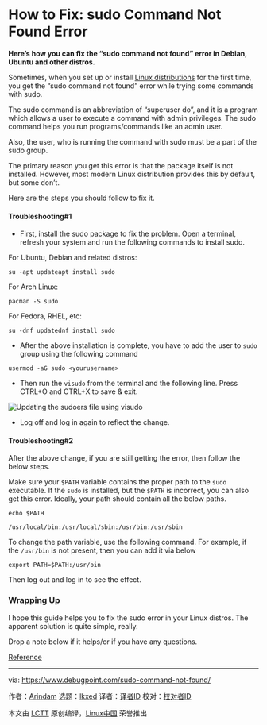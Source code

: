 [#]: subject: "How to Fix: sudo Command Not Found Error"
[#]: via: "https://www.debugpoint.com/sudo-command-not-found/"
[#]: author: "Arindam https://www.debugpoint.com/author/admin1/"
[#]: collector: "lkxed"
[#]: translator: "geekpi"
[#]: reviewer: " "
[#]: publisher: " "
[#]: url: " "

How to Fix: sudo Command Not Found Error
======

**Here’s how you can fix the “sudo command not found” error in Debian, Ubuntu and other distros.**

Sometimes, when you set up or install [Linux distributions][1] for the first time, you get the “sudo command not found” error while trying some commands with sudo.

The sudo command is an abbreviation of “superuser do”, and it is a program which allows a user to execute a command with admin privileges. The sudo command helps you run programs/commands like an admin user.

Also, the user, who is running the command with sudo must be a part of the sudo group.

The primary reason you get this error is that the package itself is not installed. However, most modern Linux distribution provides this by default, but some don’t.

Here are the steps you should follow to fix it.

#### Troubleshooting#1

- First, install the sudo package to fix the problem. Open a terminal, refresh your system and run the following commands to install sudo.

For Ubuntu, Debian and related distros:

```
su -apt updateapt install sudo
```

For Arch Linux:

```
pacman -S sudo
```

For Fedora, RHEL, etc:

```
su -dnf updatednf install sudo
```

- After the above installation is complete, you have to add the user to `sudo` group using the following command

`usermod -aG sudo <yourusername>`

- Then run the `visudo` from the terminal and the following line. Press CTRL+O and CTRL+X to save & exit.

![Updating the sudoers file using visudo][2]

- Log off and log in again to reflect the change.

#### Troubleshooting#2

After the above change, if you are still getting the error, then follow the below steps.

Make sure your `$PATH` variable contains the proper path to the `sudo` executable. If the `sudo` is installed, but the `$PATH` is incorrect, you can also get this error. Ideally, your path should contain all the below paths.

```
echo $PATH
```

```
/usr/local/bin:/usr/local/sbin:/usr/bin:/usr/sbin
```

To change the path variable, use the following command. For example, if the `/usr/bin` is not present, then you can add it via below

```
export PATH=$PATH:/usr/bin
```

Then log out and log in to see the effect.

### Wrapping Up

I hope this guide helps you to fix the sudo error in your Linux distros. The apparent solution is quite simple, really.

Drop a note below if it helps/or if you have any questions.

[Reference][3]

--------------------------------------------------------------------------------

via: https://www.debugpoint.com/sudo-command-not-found/

作者：[Arindam][a]
选题：[lkxed][b]
译者：[译者ID](https://github.com/译者ID)
校对：[校对者ID](https://github.com/校对者ID)

本文由 [LCTT](https://github.com/LCTT/TranslateProject) 原创编译，[Linux中国](https://linux.cn/) 荣誉推出

[a]: https://www.debugpoint.com/author/admin1/
[b]: https://github.com/lkxed
[1]: https://www.debugpoint.com/category/distributions
[2]: https://www.debugpoint.com/wp-content/uploads/2022/09/Updating-the-sudoers-file-using-visudo.jpg
[3]: https://linux.die.net/man/8/sudo
